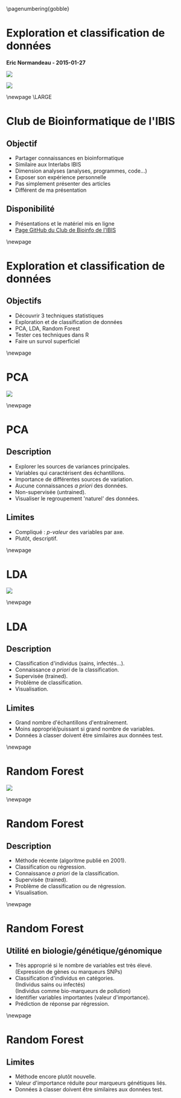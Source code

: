 \pagenumbering{gobble}

# Exploration et classification de données

**Eric Normandeau - 2015-01-27**

![](./00_images/logo.png)  

![](./00_images/data_tsunami.png)  

\newpage
\LARGE

# Club de Bioinformatique de l'IBIS

## Objectif
- Partager connaissances en bioinformatique
- Similaire aux Interlabs IBIS
- Dimension analyses (analyses, programmes, code...)
- Exposer son expérience personnelle
- Pas simplement présenter des articles
- Différent de ma présentation

## Disponibilité
- Présentations et le matériel mis en ligne
- [Page GitHub du Club de Bioinfo de l'IBIS](https://github.com/enormandeau/club_bioinfo_ibis)

\newpage

# Exploration et classification de données
## Objectifs
- Découvrir 3 techniques statistiques
- Exploration et de classification de données
- PCA, LDA, Random Forest
- Tester ces techniques dans R
- Faire un survol superficiel

\newpage

# PCA
![](./00_images/pca.png)

\newpage

# PCA
## Description
- Explorer les sources de variances principales.
- Variables qui caractérisent des échantillons.
- Importance de différentes sources de variation.
- Aucune connaissances *a priori* des données.
- Non-supervisée (untrained).
- Visualiser le regroupement 'naturel' des données.
## Limites
- Compliqué : *p-valeur* des variables par axe.
- Plutôt, descriptif.

\newpage

# LDA
![](./00_images/lda.png)

\newpage

# LDA
## Description
- Classification d'individus (sains, infectés...).
- Connaissance *a priori* de la classification.
- Supervisée (trained).
- Problème de classification.
- Visualisation.

## Limites
- Grand nombre d'échantillons d'entraînement.
- Moins approprié/puissant si grand nombre de variables.
- Données à classer doivent être similaires aux données test.

\newpage

# Random Forest
![](./00_images/random_forest.png)

\newpage

# Random Forest
## Description
- Méthode récente (algoritme publié en 2001).
- Classification ou régression.
- Connaissance *a priori* de la classification.
- Supervisée (trained).
- Problème de classification ou de régression.
- Visualisation.

\newpage

# Random Forest
## Utilité en biologie/génétique/génomique
- Très approprié si le nombre de variables est très élevé.  
  (Expression de gènes ou marqueurs SNPs)
- Classification d'individus en catégories.  
  (Individus sains ou infectés)  
  (Individus comme bio-marqueurs de pollution)
- Identifier variables importantes (valeur d'importance).
- Prédiction de réponse par régression.

\newpage

# Random Forest
## Limites
- Méthode encore plutôt nouvelle.
- Valeur d'importance réduite pour marqueurs génétiques liés.
- Données à classer doivent être similaires aux données test.

